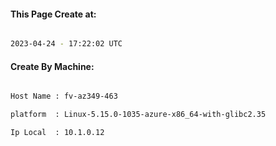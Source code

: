 
   
#### This Page Create at:

```bash

2023-04-24 - 17:22:02 UTC

```

#### Create By Machine:

```bash

Host Name : fv-az349-463

platform  : Linux-5.15.0-1035-azure-x86_64-with-glibc2.35

Ip Local  : 10.1.0.12

```

